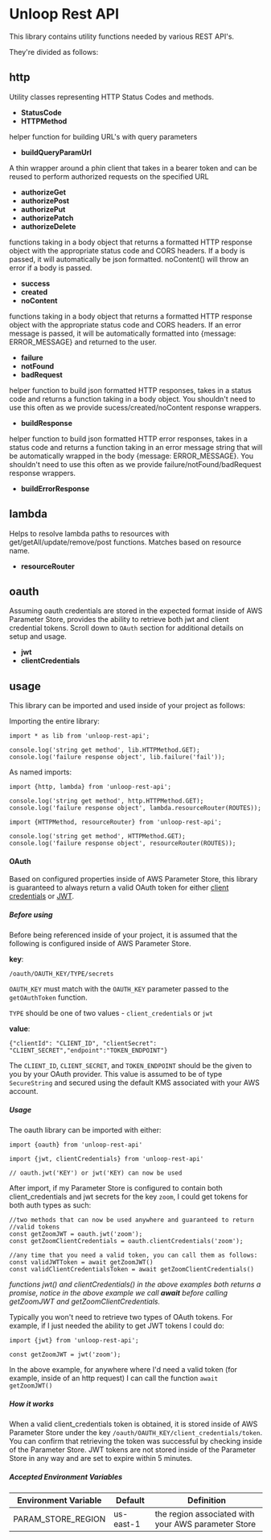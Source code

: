 # Unloop Rest API

This library contains utility functions needed by various REST API's. 

They're divided as follows: 

## http

Utility classes representing HTTP Status Codes and methods. 
   *  **StatusCode**
   *  **HTTPMethod**

helper function for building URL's with query parameters 
   *  **buildQueryParamUrl**

A thin wrapper around a phin client that takes in a bearer token and can be reused to perform authorized requests on the specified URL
   *  **authorizeGet**
   *  **authorizePost**
   *  **authorizePut**
   *  **authorizePatch**
   *  **authorizeDelete**

functions taking in a body object that returns a formatted HTTP response object with the appropriate status code and CORS headers. If a body is passed, it will automatically be json formatted. noContent() will throw an error if a body is passed. 
   *  **success**
   *  **created**
   *  **noContent**

functions taking in a body object that returns a formatted HTTP response object with the appropriate status code and CORS headers. If an error message is passed, it will be automatically formatted into {message: ERROR_MESSAGE} and returned to the user. 
   *  **failure**
   *  **notFound**
   *  **badRequest**

helper function to build json formatted HTTP responses, takes in a status code and returns a function taking in a body object. You shouldn't need to use this often as we provide sucess/created/noContent response wrappers. 
   *  **buildResponse**

helper function to build json formatted HTTP error responses, takes in a status code and returns a function taking in an error message string that will be automatically wrapped in the body {message: ERROR_MESSAGE}. You shouldn't need to use this often as we provide failure/notFound/badRequest response wrappers. 
   *  **buildErrorResponse**


## lambda

Helps to resolve lambda paths to resources with get/getAll/update/remove/post functions. Matches based on resource name. 
   *  **resourceRouter**


## oauth

Assuming oauth credentials are stored in the expected format inside of AWS Parameter Store, provides the ability to retrieve both jwt and client credential tokens. Scroll down to `OAuth` section for additional details on setup and usage.

   *  **jwt**
   *  **clientCredentials**

## usage

This library can be imported and used inside of your project as follows: 

Importing the entire library: 

```
import * as lib from 'unloop-rest-api';

console.log('string get method', lib.HTTPMethod.GET);
console.log('failure response object', lib.failure('fail'));
```

As named imports: 

```
import {http, lambda} from 'unloop-rest-api';

console.log('string get method', http.HTTPMethod.GET);
console.log('failure response object', lambda.resourceRouter(ROUTES));
```


```
import {HTTPMethod, resourceRouter} from 'unloop-rest-api';

console.log('string get method', HTTPMethod.GET);
console.log('failure response object', resourceRouter(ROUTES));
```


#### OAuth

Based on configured properties inside of AWS Parameter Store, this library is guaranteed to always return a valid OAuth token for either  [client credentials](https://oauth.net/2/grant-types/client-credentials/) or [JWT](https://oauth.net/2/jwt/). 

##### Before using

Before being referenced inside of your project, it is assumed that the following is configured inside of AWS Parameter Store. 

**key**:

`/oauth/OAUTH_KEY/TYPE/secrets`

`OAUTH_KEY` must match with the `OAUTH_KEY` parameter passed to the `getOAuthToken` function.

`TYPE` should be one of two values - `client_credentials` or `jwt`

**value**:

`{"clientId": "CLIENT_ID", "clientSecret": "CLIENT_SECRET","endpoint":"TOKEN_ENDPOINT"}`

The `CLIENT_ID`, `CLIENT_SECRET`, and `TOKEN_ENDPOINT` should be the given to you by your OAuth provider. This value is assumed to be of type `SecureString` and secured using the default KMS associated with your AWS account. 

##### Usage

The oauth library can be imported with either: 

```
import {oauth} from 'unloop-rest-api'

import {jwt, clientCredentials} from 'unloop-rest-api'

// oauth.jwt('KEY') or jwt('KEY) can now be used
```

After import, if my Parameter Store is configured to contain both client_credentials and jwt secrets for the key `zoom`, I could get tokens for both auth types as such: 

```
//two methods that can now be used anywhere and guaranteed to return
//valid tokens
const getZoomJWT = oauth.jwt('zoom');
const getZoomClientCredentials = oauth.clientCredentials('zoom');

//any time that you need a valid token, you can call them as follows:
const validJWTToken = await getZoomJWT()
const validClientCredentialsToken = await getZoomClientCredentials()

```

*functions jwt() and clientCredentials() in the above examples both returns a promise, notice in the above example we call **await** before calling getZoomJWT and getZoomClientCredentials.*

Typically you won't need to retrieve two types of OAuth tokens. For example, if I just needed the ability to get JWT tokens I could do:

```
import {jwt} from 'unloop-rest-api';

const getZoomJWT = jwt('zoom');
```

In the above example, for anywhere where I'd need a valid token (for example, inside of an http request) I can call the function `await getZoomJWT()`


##### How it works

When a valid client_credentials token is obtained, it is stored inside of AWS Parameter Store under the key `/oauth/OAUTH_KEY/client_credentials/token`. You can confirm that retrieving the token was successful by checking inside of the Parameter Store. JWT tokens are not stored inside of the Parameter Store in any way and are set to expire within 5 minutes. 

##### Accepted Environment Variables
| Environment Variable | Default | Definition |
| --- | --- | --- |
| PARAM_STORE_REGION | us-east-1 | the region associated with your AWS parameter Store |
